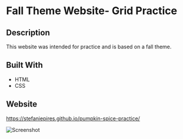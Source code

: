 # Fall Theme Website- Grid Practice 

## Description
This website was intended for practice and is based on a fall theme. 

## Built With
* HTML
* CSS 


## Website
https://stefaniepires.github.io/pumpkin-spice-practice/

![Screenshot](https://github.com/steftinsley/pumpkin-spice-practice/blob/main/assets/images/pumpkin-spice.png)
